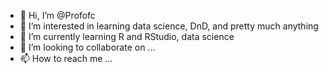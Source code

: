 - 👋 Hi, I’m @Profofc
- 👀 I’m interested in learning data science, DnD, and pretty much anything
- 🌱 I’m currently learning R and RStudio, data science
- 💞️ I’m looking to collaborate on ...
- 📫 How to reach me ...

<!---
Profofc/Profofc is a ✨ special ✨ repository because its `README.md` (this file) appears on your GitHub profile.
You can click the Preview link to take a look at your changes.
--->
